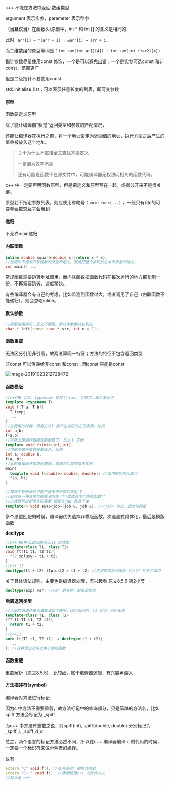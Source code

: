 c++ 不能在方法中返回 数组类型  

argument 表示实参，parameter 表示型参



（当且仅当）在函数头/原型中，int * 和 int [] 的含义是相同的

此时 ` arr[i] = *(arr + i) ; &arr[i] = arr + i;`

而二维数组的原型等同是：`int sum(int ar[][4]) ; int sum(int (*ar2)[4])`



指针参数尽量使用const 修饰，一个是可以避免出错；一个是实参可选const 和非const，范围更广

但是二级指针不要使用const



std::initialize_list；可以表示任意长度的列表，即可变参数

#### 原型

函数要定义原型

除了能让编译器“察觉”返回类型和参数的匹配情况，

还能让编译器在执行之前，将一个地址设定为返回值的地址，执行方法之后产生的值会被放入这个地址。

> 关于为什么不直接全文查找方法定义
>
> 一是因为效率不高
>
> 还有可能是函数不在源文件中，可能编译器无权访问相关的函数代码。



c++ 中一定要声明函数原型，但是把定义和原型写在一起，或者分开来不是很关键。

原型若不指定参数列表，则应使用省略号：`void func(...)` ，一般只有和c的可变参函数交互才会用到

#### 递归

不允许main递归

#### 内联函数

```c++
inline double square(double x){return x * x};
//使用时不再分开写函数的原型和定义，直接把整个实现放在本来原型的地方。
int main() ...
```

常规函数需要跳转地址调用，而内联函数把函数代码在每次运行的地方都复制一份，不再需要跳转，速度稍快。

有些编译器会有自己的考虑，比如监测到函数过大，或者调用了自己（内联函数不能递归），则会忽略inline。

#### 默认参数

```c++
//原型设置即可，定义不需要。默认参数需从右到左
char * left(const char * str, int n = 1);
```

#### 函数重载

无法区分引用非引用，故两者算同一特征；方法的特征不包含返回类型

非const 可以传递给非const 和const；而const 只能是const

![image-20191023212728472](../../../../../../image-20191023212728472.png)

#### 函数模版

```c++
//c++98 之后，typename 替换了class 关键字，即后者也可
template <typename T>
void f(T a, T b){
  T temp;
  ...
}
//在使用的时候，调用方法f 会产生对应的方法实例，比如
int a,b;
f(a,b);
//实际上是编译器隐式的创建了f 的int 实例
template void f<int>(int,int);
//但是不是所有时候都适合，比如
int a; double b;
f(a, b);
//此时编译器不知道创建啥，需要我们显式指出实例
main{
  template void f<double>(double, double); //调用前实例化即可
  f(a, b);
}

//模版中有些操作可能不适用于所有的类型 T
//此时有一种具体化的解决方案：**显式具体化模版函数**
//这样就可以把传入的类型 限定在job 及其子类
template<> void swap<job>(job &, job &); //<job> 可选，因为可推断
```

多个原型匹配的时候，编译器优先选择非模版函数，次选显式具体化，最后是模版函数

**decltype**

```c++
//c++ 98中无法知道xplusy 的类型
template<class T1, class T2>
void ft(T1 t1, T2 t2){
  ??? xplusy = t1 + t2;
}
//c++ 11
decltype(t1 + t2) t1plust2 = t1 + t2; //这里前面括号里的 t1+t2 并不会调用
```

关于具体语法规则，主要也是编译器处理，有兴趣看 原文8.5.6 第2小节

```c++
decltype(exp) var; //var 是名称，前面是修饰
```

**后置返回类型**

```c++
//上面的语法还是无法解决如下情况，因为返回时，t1 和t2 已经无效
template<class T1, class T2>
??? ft(T1 t1, T2 t2){
  return t1 + t2;
}
//c++11
auto ft(T1 t1, T2 t2) -> decltype(t1 + t2){
  ...
}; //这种语法也可以用于常规函数
```



#### 函数重载

重载解析（原文8.5.5），比较细，属于编译器逻辑，有兴趣再深入



#### 方法描述符(symbol)

编译器对方法进行标记

因为c 中方法不需要重载，故方法标记中的修饰部分，只是简单的方法名，比如spiff 方法会标记为 _spiff

而c++ 中方法有重载之说，对spiff(int), spiff(double, double) 分别标记为 _spiff_i, _spiff_d_d 

总之，两个语言的标记方法必然不同，所以在c++ 编译器编译 c 的代码的时候，一定要一个标识符来区分两者的编译。

故有

```c++
extern "C" void f(); //表明使用c 的修饰方式
extern "C++" void f(); //表明使用c++ 的修饰方式
//默认是 c++
```

